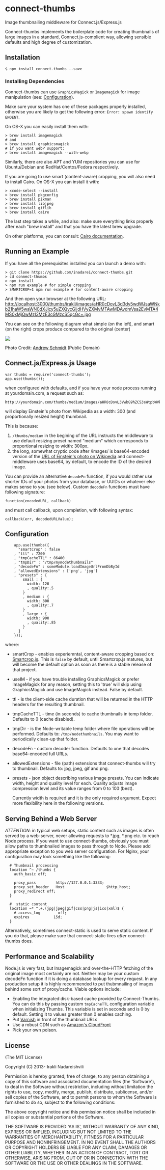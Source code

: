 connect-thumbs
==============

Image thumbnailing middleware for Connect.js/Express.js

Connect-thumbs implements the boilerplate code for creating thumbnails of large images in a standard, 
Connect.js-complient way, allowing sensible defaults and high degree of customization.

## Installation

    $ npm install connect-thumbs --save
    
### Installing Dependencies    

Connect-thumbs can use `GraphicsMagick` or `Imagemagick` for image manipulation 
(see: [Configuration](##configuration)). 

Make sure your system has one of these packages properly installed, 
otherwise you are likely to get the following error: `Error: spawn identify ENOENT`. 

On OS-X you can easily install them with: 

```console
> brew install imagemagick
# and
> brew install graphicsmagick
# if you want webP support:
> brew install imagemagick --with-webp
```

Similarly, there are also APT and YUM repositories you can use for Ubuntu/Debian and 
RedHat/Centos/Fedora respectively.

If you are going to use smart (content-aware) cropping, you will also need to install Cairo. On OS-X you 
can install it with: 

```console
> xcode-select --install
> brew install pkgconfig
> brew install pixman
> brew install libjpeg
> brew install giflib 
> brew install cairo
```

The last step takes a while, and also: make sure everything links properly after each "brew install" and 
that you have the latest brew upgrade.

On other platforms, you can consult: [Cairo documentation](http://cairographics.org/download/).

## Running an Example

If you have all the prerequisites installed you can launch a demo with:

```
> git clone https://github.com/inadarei/connect-thumbs.git
> cd connect-thumbs
> npm install
> npm run example # for simple cropping
> SMARTCROP=1 npm run example # for content-aware cropping
```

And then open your browser at the following URL: 
<http://localhost:3000/thumbs/irakli/images/aHR0cDovL3d3dy5wdWJsaWNkb21haW5waWN0dXJlcy5uZXQvcGljdHVyZXMvMTAwMDAvdmVsa2EvMTA4MS0xMjQwMzI3MzE3cGMzcS5qcGc=.jpg>

You can see on the following diagram what simple (on the left), and smart (on the right)
 crops produce compared to the original (center)
 
 ![](https://photos-5.dropbox.com/t/2/AAArVHWqsZ9BSR8wMVV1k8_kEjlilaUrQ2klJvcPbSTIxg/12/2126602/jpeg/32x32/1/1445216400/0/2/crops-smart.jpg/CIrmgQEgASACIAMgBSAHKAEoAigH/mYgRM1B4w8BqVaCxuWOJTEfplvCqRp5UF9mk3dWqvmo?size_mode=5)


Photo Credit: [Andrew Schmidt](http://www.publicdomainpictures.net/view-image.php?image=2514&picture=seagull&large=1) (Public Domain)
    
## Connect.js/Express.js Usage

    var thumbs = require('connect-thumbs');
    app.use(thumbs());
    
when configured with defaults, and if you have your node process running at yourdomain.com, a request such as:

    http://yourdomain.com/thumbs/medium/images/aHR0cDovL3VwbG9hZC53aWtpbWVkaWEub3JnL3dpa2lwZWRpYS9jb21tb25zLzYvNjYvRWluc3RlaW5fMTkyMV9ieV9GX1NjaG11dHplci5qcGc=.jpg
    
will display Einstein's photo from Wikipedia as a width: 300 (and proportionally resized height) thumbnail.

This is because:
 
1. `/thumbs/medium` in the begining of the URL instructs the middleware to use default resizing preset named "medium" 
 which corresponds to proportional resizing to width: 300px.
1. the long, somewhat cryptic code after /images/ is base64-encoded version of the 
 [URL of Einstein's photo on Wikipedia](http://upload.wikimedia.org/wikipedia/commons/6/66/Einstein_1921_by_F_Schmutzer.jpg)
 and connect-middleware uses base64, by default, to encode the ID of the desired image.
 
You can provide an alternative `decodeFn` function, if you would rather use shorter IDs of your photos from your database, 
or UUIDs or whatever else makes sense to you (see below). Custom `decodeFn` functions must have following signature: 

    function(encodedURL, callback)
    
and must call callback, upon completion, with following syntax:

    callback(err, decodedURLValue);

## Configuration

```
    app.use(thumbs({
      "smartCrop" : false
    , "ttl" : 7200
    , "tmpCacheTTL" : 86400
    , "tmpDir" : "/tmp/mynodethumbnails"
    , "decodeFn" : someModule.loadImageUrlFromDbById
    , "allowedExtensions" : ['png', 'jpg']
    , "presets" : {
        small : {
          width: 120
          , quality:.5
        }
        , medium : {
          width: 300
          , quality:.7
        }
        , large : {
          width: 900
          , quality:.85
        }
      }
    }));
```

where:

 * smartCrop - enables experiemntal, content-aware cropping based on: [Smartcrop.js](https://github.com/jwagner/smartcrop.js/).
   This is `false` by default, until Smartcrop.js matures, but will become the default option as soon as
   there is a stable release of that project.
 * useIM - if you have trouble installing GraphicsMagick or prefer ImageMagick for any reason,
   setting this to 'true' will skip using GraphicsMagick and use ImageMagick instead. False by default.
 * ttl - is the client-side cache duration that will be returned in the HTTP headers for the resulting thumbnail.
 * tmpCacheTTL - time (in seconds) to cache thumbnails in temp folder. Defaults to 0 (cache disabled).
 * tmpDir - is the Node-writable temp folder where file operations will be performed. Defaults to: `/tmp/nodethumbnails`. 
   You may want to periodically clean-up that folder.
 * decodeFn - custom decoder function. Defaults to one that decodes base64-encoded full URLs.
 * allowedExtensions - file (path) extensions that connect-thumbs will try to thumbnail. Defaults to: jpg, jpeg, gif and png.
 * presets - json object describing various image presets. You can indicate width, height and quality 
   level for each. Quality adjusts image compression level and its value ranges from 0 to 100 (best).
    
    Currently width is required and it is the only required argument. Expect more flexibility here in 
    the following versions.

## Serving Behind a Web Server
    
*ATTENTION*: in typical web setups, static content such as images is often served by a web-server, never allowing 
requests to *.jpg, *.png etc. to reach Node process. If you want to use connect-thumbs, obviously you must allow
paths to thumbnailed images to pass through to Node. Please add appropriate exception to you web server configuration. 
For Nginx, your configuration may look something like the following:

```
  # Thumbnail processing
  location ^~ /thumbs {
    auth_basic off;

    proxy_pass         http://127.0.0.1:3333;
    proxy_set_header   Host                   $http_host;
    proxy_redirect off;
  }

  #  static content
  location ~* ^.+.(jpg|jpeg|gif|css|png|js|ico|xml)$ {
    # access_log        off;
    expires           15d;
  }
```

Alternatively, sometimes connect-static is used to serve static content. If you do that, please make sure that 
connect-static fires *after* connect-thumbs does.

## Performance and Scalability

Node.js is very fast, but Imagemagick and over-the-HTTP fetching of the original image most certainly are not. 
Neither may be your custom decodeFn function if it is doing a database lookup for every request. In any 
production setup it is highly recommended to put thubmnailing of images behind some sort of proxy/cache. 
Viable options include:

- Enabling the integrated disk-based cache provided by Connect-Thumbs. You can do this by passing custom `tmpCacheTTL`
configuration variable when initializing Thumbs. This variable is set in seconds and is 0 by default. Setting it 
to values greater than 0 enables caching.
- Put [Varnish](https://www.varnish-cache.org/) in front of the thumbnail URLs
- Use a robust CDN such as [Amazon's CloudFront](http://aws.amazon.com/cloudfront/)
- Pick your own poison.

## License

(The MIT License)

Copyright (C) 2013- Irakli Nadareishvili

Permission is hereby granted, free of charge, to any person obtaining
a copy of this software and associated documentation files (the
'Software'), to deal in the Software without restriction, including
without limitation the rights to use, copy, modify, merge, publish,
distribute, sublicense, and/or sell copies of the Software, and to
permit persons to whom the Software is furnished to do so, subject to
the following conditions:

The above copyright notice and this permission notice shall be
included in all copies or substantial portions of the Software.

THE SOFTWARE IS PROVIDED 'AS IS', WITHOUT WARRANTY OF ANY KIND,
EXPRESS OR IMPLIED, INCLUDING BUT NOT LIMITED TO THE WARRANTIES OF
MERCHANTABILITY, FITNESS FOR A PARTICULAR PURPOSE AND NONINFRINGEMENT.
IN NO EVENT SHALL THE AUTHORS OR COPYRIGHT HOLDERS BE LIABLE FOR ANY
CLAIM, DAMAGES OR OTHER LIABILITY, WHETHER IN AN ACTION OF CONTRACT,
TORT OR OTHERWISE, ARISING FROM, OUT OF OR IN CONNECTION WITH THE
SOFTWARE OR THE USE OR OTHER DEALINGS IN THE SOFTWARE.
